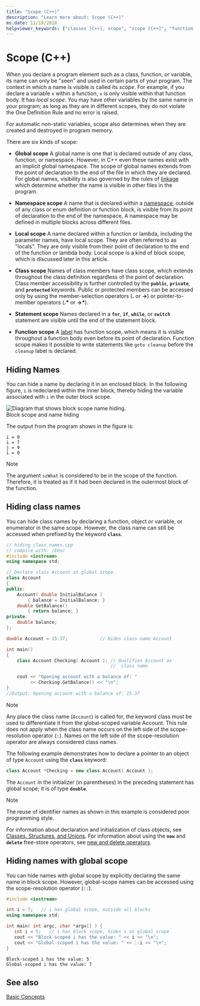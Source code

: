 ```yaml
---
title: "Scope (C++)"
description: "Learn more about: Scope (C++)"
ms.date: 11/19/2018
helpviewer_keywords: ["classes [C++], scope", "scope [C++]", "function prototypes [C++], scope", "class scope", "prototype scope", "functions [C++], scope", "scope, C++ names"]
---
```

# Scope (C++)

When you declare a program element such as a class, function, or variable, its name can only be "seen" and used in certain parts of your program. The context in which a name is visible is called its *scope*. For example, if you declare a variable `x` within a function, `x` is only visible within that function body. It has *local scope*. You may have other variables by the same name in your program; as long as they are in different scopes, they do not violate the One Definition Rule and no error is raised.

For automatic non-static variables, scope also determines when they are created and destroyed in program memory.

There are six kinds of scope:

- **Global scope** A global name is one that is declared outside of any class, function, or namespace. However, in C++  even these names exist with an implicit global namespace. The scope of global names extends from the point of declaration to the end of the file in which they are declared. For global names, visibility is also governed by the rules of [linkage](program-and-linkage-cpp.md) which determine whether the name is visible in other files in the program.

- **Namespace scope** A name that is declared within a [namespace](namespaces-cpp.md), outside of any class or enum definition or function block, is visible from its point of declaration to the end of the namespace. A namespace may be defined in multiple blocks across different files.

- **Local scope** A name declared within a function or lambda, including the parameter names, have local scope. They are often referred to as "locals". They are only visible from their point of declaration to the end of the function or lambda body. Local scope is a kind of block scope, which is discussed later in this article.

- **Class scope** Names of class members have class scope, which extends throughout the class definition regardless of the point of declaration. Class member accessibility is further controlled by the **`public`**, **`private`**, and **`protected`** keywords. Public or protected members can be accessed only by using the member-selection operators (**.** or **->**) or pointer-to-member operators (**.**<strong>\*</strong> or **->**<strong>\*</strong>).

- **Statement scope** Names declared in a **`for`**, **`if`**, **`while`**, or **`switch`** statement are visible until the end of the statement block.

- **Function scope** A [label](labeled-statements.md) has function scope, which means it is visible throughout a function body even before its point of declaration. Function scope makes it possible to write statements like `goto cleanup` before the `cleanup` label is declared.

## Hiding Names

You can hide a name by declaring it in an enclosed block. In the following figure, `i` is redeclared within the inner block, thereby hiding the variable associated with `i` in the outer block scope.

![Diagram that shows block scope name hiding.](../cpp/media/vc38sf1.png)<br/>
Block scope and name hiding

The output from the program shown in the figure is:

```Output
i = 0
i = 7
j = 9
i = 0
```

> [!NOTE]
> The argument `szWhat` is considered to be in the scope of the function. Therefore, it is treated as if it had been declared in the outermost block of the function.

## Hiding class names

You can hide class names by declaring a function, object or variable, or enumerator in the same scope. However, the class name can still be accessed when prefixed by the keyword **`class`**.

```cpp
// hiding_class_names.cpp
// compile with: /EHsc
#include <iostream>
using namespace std;

// Declare class Account at global scope.
class Account
{
public:
    Account( double InitialBalance )
        { balance = InitialBalance; }
    double GetBalance()
        { return balance; }
private:
    double balance;
};

double Account = 15.37;            // Hides class name Account

int main()
{
    class Account Checking( Account ); // Qualifies Account as
                                       //  class name

    cout << "Opening account with a balance of: "
         << Checking.GetBalance() << "\n";
}
//Output: Opening account with a balance of: 15.37
```

> [!NOTE]
> Any place the class name (`Account`) is called for, the keyword class must be used to differentiate it from the global-scoped variable Account. This rule does not apply when the class name occurs on the left side of the scope-resolution operator (::). Names on the left side of the scope-resolution operator are always considered class names.

The following example demonstrates how to declare a pointer to an object of type `Account` using the **`class`** keyword:

```cpp
class Account *Checking = new class Account( Account );
```

The `Account` in the initializer (in parentheses) in the preceding statement has global scope; it is of type **`double`**.

> [!NOTE]
> The reuse of identifier names as shown in this example is considered poor programming style.

For information about declaration and initialization of class objects, see [Classes, Structures, and Unions](../cpp/classes-and-structs-cpp.md). For information about using the **`new`** and **`delete`** free-store operators, see [new and delete operators](new-and-delete-operators.md).

## Hiding names with global scope

You can hide names with global scope by explicitly declaring the same name in block scope. However, global-scope names can be accessed using the scope-resolution operator (`::`).

```cpp
#include <iostream>

int i = 7;   // i has global scope, outside all blocks
using namespace std;

int main( int argc, char *argv[] ) {
   int i = 5;   // i has block scope, hides i at global scope
   cout << "Block-scoped i has the value: " << i << "\n";
   cout << "Global-scoped i has the value: " << ::i << "\n";
}
```

```Output
Block-scoped i has the value: 5
Global-scoped i has the value: 7
```

## See also

[Basic Concepts](../cpp/basic-concepts-cpp.md)
